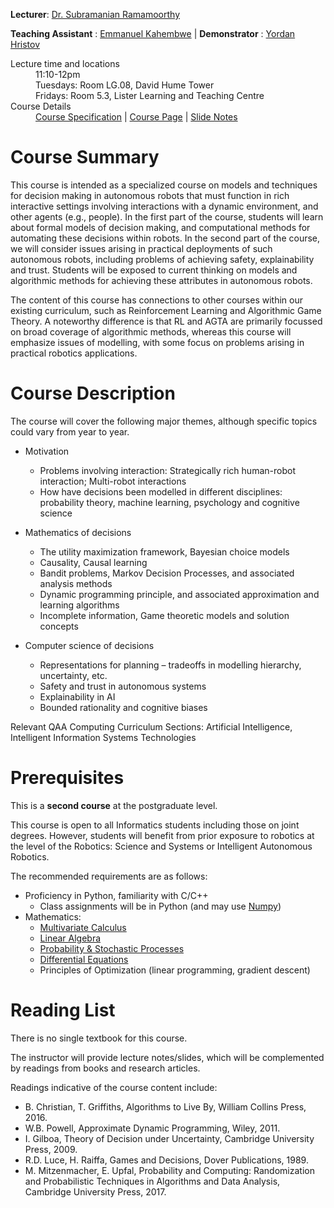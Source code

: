 **Lecturer**: [Dr. Subramanian Ramamoorthy](http://homepages.inf.ed.ac.uk/sramamoo)

**Teaching Assistant** : [Emmanuel Kahembwe](https://www.edinburgh-robotics.org/students/emmanuel-kahembwe) | **Demonstrator** : [Yordan Hristov](https://www.inf.ed.ac.uk/people/students/Yordan_Hristov.html)
<dl>
<dt>Lecture time and locations</dt>
<dd>11:10-12pm</dd>
<dd>Tuesdays: Room LG.08, David Hume Tower</dd>
<dd>Fridays: Room 5.3, Lister Learning and Teaching Centre </dd>
<dt>Course Details</dt>
<dd><a href="http://www.drps.ed.ac.uk/17-18/dpt/cxinfr11090.htm">Course Specification</a> | <a href="http://www.inf.ed.ac.uk/teaching/courses/dmr">Course Page</a>  | <a href="https://infr11090.github.io/notes" >Slide Notes</a>  </dd>
</dl>

# [](#summary) Course Summary

This course is intended as a specialized course on models and techniques for decision making in autonomous robots that must function in rich interactive settings involving interactions with a dynamic environment, and other agents (e.g., people). In the first part of the course, students will learn about formal models of decision making, and computational methods for automating these decisions within robots. In the second part of the course, we will consider issues arising in practical deployments of such autonomous robots, including problems of achieving safety, explainability and trust. Students will be exposed to current thinking on models and algorithmic methods for achieving these attributes in autonomous robots.

The content of this course has connections to other courses within our existing curriculum, such as Reinforcement Learning and Algorithmic Game Theory. A noteworthy difference is that RL and AGTA are primarily focussed on broad coverage of algorithmic methods, whereas this course will emphasize issues of modelling, with some focus on problems arising in practical robotics applications.


# [](#themes) Course Description
The course will cover the following major themes, although specific topics could vary from year to year.

*	Motivation
	- Problems involving interaction: Strategically rich human-robot interaction; Multi-robot interactions
	- How have decisions been modelled in different disciplines: probability theory, machine learning, psychology and cognitive science

*	Mathematics of decisions
	- The utility maximization framework, Bayesian choice models
	- Causality, Causal learning
	- Bandit problems, Markov Decision Processes, and associated analysis methods
	- Dynamic programming principle, and associated approximation and learning algorithms
	- Incomplete information, Game theoretic models and solution concepts

*	Computer science of decisions
	- Representations for planning – tradeoffs in modelling hierarchy, uncertainty, etc.
	- Safety and trust in autonomous systems
	- Explainability in AI
	- Bounded rationality and cognitive biases

Relevant QAA Computing Curriculum Sections: Artificial Intelligence, Intelligent Information Systems Technologies

# [](#requisites) Prerequisites
This is a **second course** at the postgraduate level.

This course is open to all Informatics students including those on joint degrees. However, students will benefit from prior exposure to robotics at the level of the Robotics: Science and Systems or Intelligent Autonomous Robotics.

The recommended requirements are as follows:
*	Proficiency in Python, familiarity with C/C++
	* Class assignments will be in Python (and may use [Numpy](http://cs231n.github.io/python-numpy-tutorial/))
*	Mathematics:
	- [Multivariate Calculus](https://ocw.mit.edu/courses/mathematics/18-02-multivariable-calculus-fall-2007/)
	- [Linear Algebra](https://ocw.mit.edu/courses/mathematics/18-06-linear-algebra-spring-2010/)
	- [Probability & Stochastic Processes](https://projects.iq.harvard.edu/stat110/youtube)
	- [Differential Equations](https://ocw.mit.edu/courses/mathematics/18-03-differential-equations-spring-2010/)
	- Principles of Optimization (linear programming, gradient descent)

# [](#reading) Reading List

There is no single textbook for this course. 

The instructor will provide lecture notes/slides, which will be complemented by readings from books and research articles.

Readings indicative of the course content include:
-	B. Christian, T. Griffiths, Algorithms to Live By, William Collins Press, 2016.
-	W.B. Powell, Approximate Dynamic Programming, Wiley, 2011.
-	I. Gilboa, Theory of Decision under Uncertainty, Cambridge University Press, 2009.
-	R.D. Luce, H. Raiffa, Games and Decisions, Dover Publications, 1989.
-	M. Mitzenmacher, E. Upfal, Probability and Computing: Randomization and Probabilistic Techniques in Algorithms and Data Analysis, Cambridge University Press, 2017.
